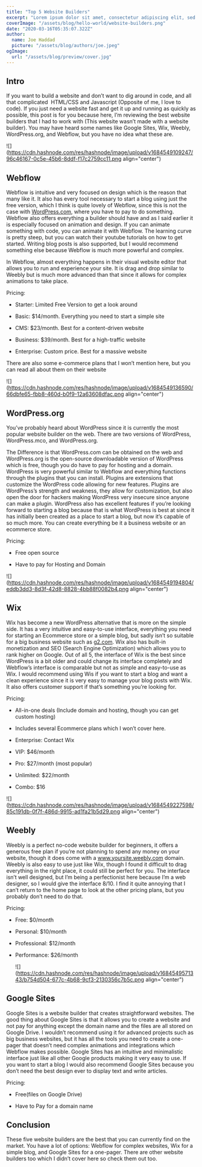 ```yaml
---
title: "Top 5 Website Builders"
excerpt: "Lorem ipsum dolor sit amet, consectetur adipiscing elit, sed do eiusmod tempor incididunt ut labore et dolore magna aliqua. Praesent elementum facilisis leo vel fringilla est ullamcorper eget. At imperdiet dui accumsan sit amet nulla facilities morbi tempus."
coverImage: "/assets/blog/hello-world/website-builders.png"
date: "2020-03-16T05:35:07.322Z"
author:
  name: Joe Haddad
  picture: "/assets/blog/authors/joe.jpeg"
ogImage:
  url: "/assets/blog/preview/cover.jpg"
---
```

## Intro

If you want to build a website and don’t want to dig around in code, and all that complicated  HTML/CSS and Javascript (Opposite of me, I love to code). If you just need a website fast and get it up and running as quickly as possible, this post is for you because here, I’m reviewing the best website builders that I had to work with (This website wasn’t made with a website builder). You may have heard some names like Google Sites, Wix, Weebly, WordPress.org, and Webflow, but you have no idea what these are.

  

![](https://cdn.hashnode.com/res/hashnode/image/upload/v1684549109247/96c46167-0c5e-45b6-8ddf-f17c2759cc11.png align="center")

## Webflow

Webflow is intuitive and very focused on design which is the reason that many like it. It also has every tool necessary to start a blog using just the free version, which I think is quite lovely of Webflow, since this is not the case with [WordPress.com](http://WordPress.com), where you have to pay to do something. Webflow also offers everything a builder should have and as I said earlier it is especially focused on animation and design. If you can animate something with code, you can animate it with Webflow. The learning curve is pretty steep, but you can watch their youtube tutorials on how to get started. Writing blog posts is also supported, but I would recommend something else because Webflow is much more powerful and complex. 

In Webflow, almost everything happens in their visual website editor that allows you to run and experience your site. It is drag and drop similar to Weebly but is much more advanced than that since it allows for complex animations to take place.

Pricing:

* Starter: Limited Free Version to get a look around
    
* Basic: $14/month. Everything you need to start a simple site
    
* CMS: $23/month. Best for a content-driven website
    
* Business: $39/month. Best for a high-traffic website
    
* Enterprise: Custom price. Best for a massive website
    

There are also some e-commerce plans that I won’t mention here, but you can read all about them on their website

  
  

![](https://cdn.hashnode.com/res/hashnode/image/upload/v1684549136590/66dbfe65-fbb8-460d-b0f9-12a63608dfac.png align="center")

## WordPress.org

You’ve probably heard about WordPress since it is currently the most popular website builder on the web. There are two versions of WordPress, WordPress.mco, and WordPress.org.

The Difference is that WordPress.com can be obtained on the web and WordPress.org is the open-source downloadable version of WordPress which is free, though you do have to pay for hosting and a domain. WordPress is very powerful similar to Webflow and everything functions through the plugins that you can install. Plugins are extensions that customize the WordPress code allowing for new features. Plugins are WordPress’s strength and weakness, they allow for customization, but also open the door for hackers making WordPress very insecure since anyone can make a plugin. WordPress also has excellent features if you’re looking forward to starting a blog because that is what WordPress is best at since it has initially been created as a place to start a blog, but now it’s capable of so much more. You can create everything be it a business website or an ecommerce store.

Pricing:

* Free open source
    
* Have to pay for Hosting and Domain
    

![](https://cdn.hashnode.com/res/hashnode/image/upload/v1684549194804/eddb3dd3-8d3f-42d8-8828-4bb88f0082b4.png align="center")

## Wix

Wix has become a new WordPress alternative that is more on the simple side. It has a very intuitive and easy-to-use interface, everything you need for starting an Ecommerce store or a simple blog, but sadly isn’t so suitable for a big business website such as [g2.com](http://g2.com). Wix also has built-in monetization and SEO (Search Engine Optimization) which allows you to rank higher on Google. Out of all 5, the interface of Wix is the best since WordPress is a bit older and could change its interface completely and Webflow’s interface is comparable but not as simple and easy-to-use as Wix. I would recommend using Wis if you want to start a blog and want a clean experience since it is very easy to manage your blog posts with Wix. It also offers customer support if that’s something you’re looking for.

Pricing:

* All-in-one deals (Include domain and hosting, though you can get custom hosting)
    
* Includes several Ecommerce plans which I won’t cover here.
    
* Enterprise: Contact Wix
    
* VIP: $46/month 
    
* Pro: $27/month (most popular)
    
* Unlimited: $22/month
    
* Combo: $16
    

  

![](https://cdn.hashnode.com/res/hashnode/image/upload/v1684549227598/85c191db-0f7f-486d-9915-ad1fa21b5d29.png align="center")

## Weebly

Weebly is a perfect no-code website builder for beginners, it offers a generous free plan if you’re not planning to spend any money on your website, though it does come with a www.yoursite.weebly.com domain. Weebly is also easy to use just like Wix, though I found it difficult to drag everything in the right place, it could still be perfect for you. The interface isn’t well designed, but I’m being a perfectionist here because I’m a web designer, so I would give the interface 8/10. I find it quite annoying that I can’t return to the home page to look at the other pricing plans, but you probably don’t need to do that.

Pricing: 

* Free: $0/month
    
* Personal: $10/month
    
* Professional: $12/month
    
* Performance: $26/month
    
    ![](https://cdn.hashnode.com/res/hashnode/image/upload/v1684549571343/b754d504-677c-4b68-9cf3-2130356c7b5c.png align="center")
    

## Google Sites

Google Sites is a website builder that creates straightforward websites. The good thing about Google Sites is that it allows you to create a website and not pay for anything except the domain name and the files are all stored on Google Drive. I wouldn’t recommend using it for advanced projects such as big business websites, but it has all the tools you need to create a one-pager that doesn’t need complex animations and integrations which Webflow makes possible. Google Sites has an intuitive and minimalistic interface just like all other Google products making it very easy to use. If you want to start a blog I would also recommend Google Sites because you don’t need the best design ever to display text and write articles.

Pricing:

* Free(files on Google Drive)
    
* Have to Pay for a domain name
    

  

## Conclusion

These five website builders are the best that you can currently find on the market. You have a lot of options: Webflow for complex websites, Wix for a simple blog, and Google Sites for a one-pager. There are other website builders too which I didn’t cover here so check them out too.